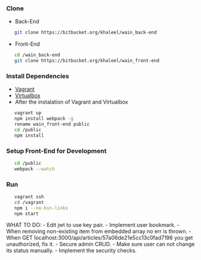 ### Clone
* Back-End
```bash
   git clone https://bitbucket.org/khaleel/wain_back-end
```
* Front-End
```bash
   cd /wain_back-end
   git clone https://bitbucket.org/khaleel/wain_front-end
```

### Install Dependencies
* [Vagrant](https://www.vagrantup.com/downloads.html)
* [Virtualbox](https://www.virtualbox.org/wiki/Downloads)
* After the instalation of Vagrant and Virtualbox
```bash
   vagrant up
   npm install webpack -g
   rename wain_front-end public
   cd /public
   npm install
```

### Setup Front-End for Development
```bash
   cd /public
   webpack --watch
```
### Run
```bash
   vagrant ssh
   cd /vagrant
   npm i --no-bin-links
   npm start
```

WHAT TO DO:
    - Edit jwt to use key pair.
    - Implement user bookmark.
    - When removing non-existing item from embedded array no err is thrown.
    - When GET localhost:3000/api/articles/57a06de21e5cc13c0fad7196 you get unauthorized, fix it.
    - Secure admin CRUD.
    - Make sure user can not change its status manually.
    - Implement the security checks.